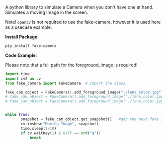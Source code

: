 A python library to simulate a Camera when you don't have one at hand.
Simulates a moving Image in the screen.

Note!
`opencv` is not required to use the fake-camera, however it is used here as a usecase example.

**Install Package**:

```sh
pip install fake-camera
```

**Code Example**:

Please note that a full path for the foreground_image is required!

``` python
import time
import cv2 as cv
from fake_camera import FakeCamera  # import the class

fake_cam_object = FakeCamera().add_foreground_image("./lena_color.jpg").add_background_image().build() # create an instance of the fake camera class
# fake_cam_object = FakeCamera().add_foreground_image("./lena_color.jpg").add_background_image().add_flip_to_feed().build() # add a random flip to the image
# fake_cam_object = FakeCamera().add_foreground_image("./lena_color.jpg").add_background_image().add_noise().build() # add noise to the image


while True:
       snapshot = fake_cam_object.get_snapshot()   #get the next fake snapshot from from the fake camera
       cv.imshow("Moving Image", snapshot)
       time.sleep(1/10)
       if cv.waitKey(1) & 0xFF == ord("q"):
           break
```

